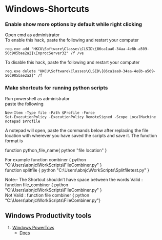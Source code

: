 # Windows-Shortcuts

### Enable show more options by default while right clicking

Open cmd as administrator <br>
To enable this hack, paste the following and restart your computer

```
reg.exe add "HKCU\Software\Classes\CLSID\{86ca1aa0-34aa-4e8b-a509-50c905bae2a2}\InprocServer32" /f /ve
```

To disable this hack, paste the following and restart your computer

```
reg.exe delete "HKCU\Software\Classes\CLSID\{86ca1aa0-34aa-4e8b-a509-50c905bae2a2}" /f
```

### Make shortcuts for running python scripts

Run powershell as administrator <br>
paste the following

```
New-Item -Type file -Path $Profile -Force
Set-ExecutionPolicy -ExecutionPolicy RemoteSigned -Scope LocalMachine
notepad $Profile
```

A notepad will open, paste the commands below after replacing the file location with wherever you have saved the scripts and save it.
The function format is

function python_file_name{ python "file location" }

For example
function combiner { python "C:\Users\abnjc\WorkScripts\FileCombiner.py" }  
 function splitfile { python "C:\Users\abnjc\WorkScripts\Splitfiletest.py" }

Note:- The Shortcut shouldn’t have space between the words
Valid : function file_combiner { python "C:\Users\abnjc\WorkScripts\FileCombiner.py" }  
Not Valid : function file combiner { python “C:\Users\abnjc\WorkScripts\FileCombiner.py"}

## Windows Productivity tools

1. <a href="https://apps.microsoft.com/store/detail/microsoft-powertoys/XP89DCGQ3K6VLD" target="_blank">Windows PowerToys</a>
   - <a href="https://docs.microsoft.com/en-us/windows/powertoys/" target="_blank">Docs</a>
